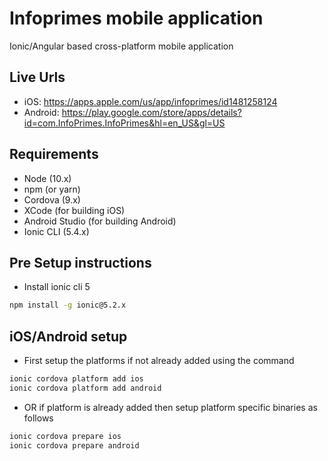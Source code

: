 # Infoprimes mobile application

Ionic/Angular based cross-platform mobile application

## Live Urls
- iOS: https://apps.apple.com/us/app/infoprimes/id1481258124
- Android: https://play.google.com/store/apps/details?id=com.InfoPrimes.InfoPrimes&hl=en_US&gl=US

## Requirements

- Node (10.x)
- npm (or yarn)
- Cordova (9.x)
- XCode (for building iOS)
- Android Studio (for building Android)
- Ionic CLI (5.4.x)

## Pre Setup instructions

- Install ionic cli 5

```sh
npm install -g ionic@5.2.x
```

## iOS/Android setup

- First setup the platforms if not already added using the command

```sh
ionic cordova platform add ios
ionic cordova platform add android
```

- OR if platform is already added then setup platform specific binaries as follows

```sh
ionic cordova prepare ios
ionic cordova prepare android
```
